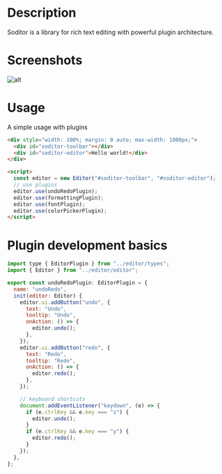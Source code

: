# Description

Soditor is a library for rich text editing with powerful plugin architecture.

# Screenshots

![alt](screenshots/screenshot1.png)

# Usage

A simple usage with plugins

```html
<div style="width: 100%; margin: 0 auto; max-width: 1000px;">
  <div id="soditor-toolbar"></div>
  <div id="soditor-editor">Hello world!</div>
</div>

<script>
  const editor = new Editor("#soditor-toolbar", "#soditor-editor");
  // use plugins
  editor.use(undoRedoPlugin);
  editor.use(formattingPlugin);
  editor.use(fontPlugin);
  editor.use(colorPickerPlugin);
</script>
```

# Plugin development basics

```javascript
import type { EditorPlugin } from "../editor/types";
import { Editor } from "../editor/editor";

export const undoRedoPlugin: EditorPlugin = {
  name: "undoRedo",
  init(editor: Editor) {
    editor.ui.addButton("undo", {
      text: "Undo",
      tooltip: "Undo",
      onAction: () => {
        editor.undo();
      },
    });
    editor.ui.addButton("redo", {
      text: "Redo",
      tooltip: "Redo",
      onAction: () => {
        editor.redo();
      },
    });

    // keyboard shortcuts
    document.addEventListener("keydown", (e) => {
      if (e.ctrlKey && e.key === "z") {
        editor.undo();
      }
      if (e.ctrlKey && e.key === "y") {
        editor.redo();
      }
    });
  },
};


```
